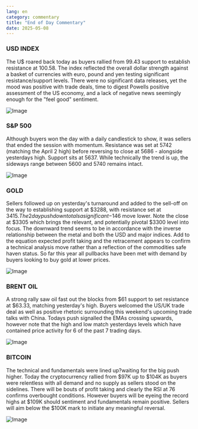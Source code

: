 ```yaml
---
lang: en
category: commentary
title: "End of Day Commentary"
date: 2025-05-08
---
```


### USD INDEX

The U$ roared back today as buyers rallied from 99.43 support to establish resistance at 100.58. The index reflected the overall dollar strength against a basket of currencies with euro, pound and yen testing significant resistance/support levels. There were no significant data releases, yet the mood was positive with trade deals, time to digest Powells positive assessment of the US economy, and a lack of negative news seemingly enough for the "feel good" sentiment.

![Image](https://markleighedu.github.io/img/May-2025/08-May-2025/usdindex.jpg)

### S&P 500

Although buyers won the day with a daily candlestick to show, it was sellers that ended the session with momentum. Resistance was set at 5742 (matching the April 2 high) before reversing to close at 5686 - alongside yesterdays high. Support sits at 5637. While technically the trend is up, the sideways range between 5600 and 5740 remains intact. 

![Image](https://markleighedu.github.io/img/May-2025/08-May-2025/sp500.jpg)

### GOLD

Sellers followed up on yesterday's turnaround and added to the sell-off on the way to establishing support at $3288, with resistance set at $3415.  The 2 day push down totals a significant -$146 move lower. Note the close at $3305 which brings the relevant, and potentially pivotal $3300 level into focus. The downward trend seems to be in accordance with the inverse relationship between the metal and both the USD and major indices. Add to the equation expected profit taking and the retracement appears to confirm a technical analysis move rather than a reflection of the commodities safe haven status. So far this year all pullbacks have been met with demand by buyers looking to buy gold at lower prices. 

![Image](https://markleighedu.github.io/img/May-2025/08-May-2025/gold.jpg)

### BRENT OIL

A strong rally saw oil fast out the blocks from $61 support to set resistance at $63.33, matching yesterday's high. Buyers welcomed the US/UK trade deal as well as positive rhetoric surrounding this weekend's upcoming trade talks with China. Todays push signalled the EMAs crossing upwards, however note that the high and low match yesterdays levels which have contained price activity for 6 of the past 7 trading days.

![Image](https://markleighedu.github.io/img/May-2025/08-May-2025/brentoil.jpg)

### BITCOIN

The technical and fundamentals were lined up?waiting for the big push higher. Today the cryptocurrency rallied from $97K up to $104K as buyers were relentless with all demand and no supply as sellers stood on the sidelines. There will be bouts of profit taking and clearly the RSI at 76 confirms overbought conditions. However buyers will be eyeing the record highs at $109K should sentiment and fundamentals remain positive. Sellers will aim below the $100K mark to initiate any meaningful reversal.

![Image](https://markleighedu.github.io/img/May-2025/08-May-2025/bitcoin.jpg)

